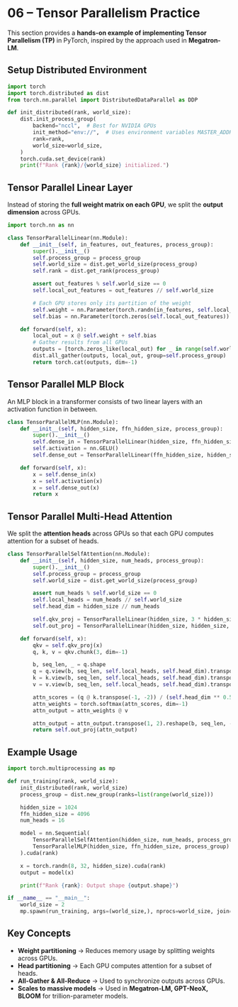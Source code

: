 # 06 – Tensor Parallelism Practice

This section provides a **hands-on example of implementing Tensor Parallelism (TP)** in PyTorch, inspired by the approach used in **Megatron-LM**.

## Setup Distributed Environment

```python
import torch
import torch.distributed as dist
from torch.nn.parallel import DistributedDataParallel as DDP

def init_distributed(rank, world_size):
    dist.init_process_group(
        backend="nccl",  # Best for NVIDIA GPUs
        init_method="env://",  # Uses environment variables MASTER_ADDR, MASTER_PORT
        rank=rank,
        world_size=world_size,
    )
    torch.cuda.set_device(rank)
    print(f"Rank {rank}/{world_size} initialized.")
```

## Tensor Parallel Linear Layer

Instead of storing the **full weight matrix on each GPU**, we split the **output dimension** across GPUs.

```python
import torch.nn as nn

class TensorParallelLinear(nn.Module):
    def __init__(self, in_features, out_features, process_group):
        super().__init__()
        self.process_group = process_group
        self.world_size = dist.get_world_size(process_group)
        self.rank = dist.get_rank(process_group)

        assert out_features % self.world_size == 0
        self.local_out_features = out_features // self.world_size

        # Each GPU stores only its partition of the weight
        self.weight = nn.Parameter(torch.randn(in_features, self.local_out_features) * 0.02)
        self.bias = nn.Parameter(torch.zeros(self.local_out_features))

    def forward(self, x):
        local_out = x @ self.weight + self.bias
        # Gather results from all GPUs
        outputs = [torch.zeros_like(local_out) for _ in range(self.world_size)]
        dist.all_gather(outputs, local_out, group=self.process_group)
        return torch.cat(outputs, dim=-1)
```

## Tensor Parallel MLP Block

An MLP block in a transformer consists of two linear layers with an activation function in between.

```python
class TensorParallelMLP(nn.Module):
    def __init__(self, hidden_size, ffn_hidden_size, process_group):
        super().__init__()
        self.dense_in = TensorParallelLinear(hidden_size, ffn_hidden_size, process_group)
        self.activation = nn.GELU()
        self.dense_out = TensorParallelLinear(ffn_hidden_size, hidden_size, process_group)

    def forward(self, x):
        x = self.dense_in(x)
        x = self.activation(x)
        x = self.dense_out(x)
        return x
```

## Tensor Parallel Multi-Head Attention

We split the **attention heads** across GPUs so that each GPU computes attention for a subset of heads.

```python
class TensorParallelSelfAttention(nn.Module):
    def __init__(self, hidden_size, num_heads, process_group):
        super().__init__()
        self.process_group = process_group
        self.world_size = dist.get_world_size(process_group)

        assert num_heads % self.world_size == 0
        self.local_heads = num_heads // self.world_size
        self.head_dim = hidden_size // num_heads

        self.qkv_proj = TensorParallelLinear(hidden_size, 3 * hidden_size, process_group)
        self.out_proj = TensorParallelLinear(hidden_size, hidden_size, process_group)

    def forward(self, x):
        qkv = self.qkv_proj(x)
        q, k, v = qkv.chunk(3, dim=-1)

        b, seq_len, _ = q.shape
        q = q.view(b, seq_len, self.local_heads, self.head_dim).transpose(1, 2)
        k = k.view(b, seq_len, self.local_heads, self.head_dim).transpose(1, 2)
        v = v.view(b, seq_len, self.local_heads, self.head_dim).transpose(1, 2)

        attn_scores = (q @ k.transpose(-1, -2)) / (self.head_dim ** 0.5)
        attn_weights = torch.softmax(attn_scores, dim=-1)
        attn_output = attn_weights @ v

        attn_output = attn_output.transpose(1, 2).reshape(b, seq_len, -1)
        return self.out_proj(attn_output)
```

## Example Usage

```python
import torch.multiprocessing as mp

def run_training(rank, world_size):
    init_distributed(rank, world_size)
    process_group = dist.new_group(ranks=list(range(world_size)))

    hidden_size = 1024
    ffn_hidden_size = 4096
    num_heads = 16

    model = nn.Sequential(
        TensorParallelSelfAttention(hidden_size, num_heads, process_group),
        TensorParallelMLP(hidden_size, ffn_hidden_size, process_group)
    ).cuda(rank)

    x = torch.randn(8, 32, hidden_size).cuda(rank)
    output = model(x)

    print(f"Rank {rank}: Output shape {output.shape}")

if __name__ == "__main__":
    world_size = 2
    mp.spawn(run_training, args=(world_size,), nprocs=world_size, join=True)
```

## Key Concepts

- **Weight partitioning** → Reduces memory usage by splitting weights across GPUs.
- **Head partitioning** → Each GPU computes attention for a subset of heads.
- **All-Gather & All-Reduce** → Used to synchronize outputs across GPUs.
- **Scales to massive models** → Used in **Megatron-LM, GPT-NeoX, BLOOM** for trillion-parameter models.
